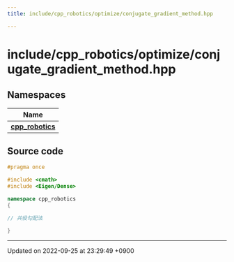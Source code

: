 ```yaml
---
title: include/cpp_robotics/optimize/conjugate_gradient_method.hpp

---
```


# include/cpp_robotics/optimize/conjugate_gradient_method.hpp



## Namespaces

| Name           |
| -------------- |
| **[cpp_robotics](/cpp_robotics/doxybook/Namespaces/namespacecpp__robotics/)**  |




## Source code

```cpp
#pragma once

#include <cmath>
#include <Eigen/Dense>

namespace cpp_robotics
{

// 共役勾配法

}
```


-------------------------------

Updated on 2022-09-25 at 23:29:49 +0900
